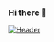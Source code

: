 ### Hi there 👋


[![Header](https://www.google.com/search?q=mideart+design&client=ms-android-oppo-rvo3&prmd=ivsn&sxsrf=ALiCzsYcUdKpC6SFYsVhjRA0hPm333XJeA:1667085584573&source=lnms&tbm=isch&sa=X&ved=2ahUKEwikltDgyYb7AhVChc4BHfnfCPYQ_AUoAXoECAIQAQ&biw=360&bih=663&dpr=3 "Header")](https://some-url.dev/)

<!--
**mideart/Mideart** is a ✨ _special_ ✨ repository because its `README.md` (this file) appears on your GitHub profile.

Here are some ideas to get you started:

- 🔭 I’m currently working on ...
- 🌱 I’m currently learning ...
- 👯 I’m looking to collaborate on ...
- 🤔 I’m looking for help with ...
- 💬 Ask me about ...
- 📫 How to reach me: ...
- 😄 Pronouns: ...
- ⚡ Fun fact: ...
-->
